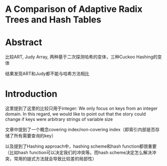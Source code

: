 # A Comparison of Adaptive Radix Trees and Hash Tables

# Abstract

比较ART, Judy Array, 两种基于二次探测哈希的变体，三种Cuckoo Hashing的变体

结果发现ART和Judy都不能与哈希方法相比

# Introduction

这里提到了这里的比较只用于integer:
We only focus on keys from an integer domain. In this regard, we would like to point out that the story could change if keys were arbitrary strings of variable size

文章中提到了一个概念covering index/non-covering index（即索引内部是否存储了所有需要查询的key）

以及提到了Hashing approach中，hashing scheme和hash function都很重要（比如hash function可以决定我们的冲突等。而hash scheme决定怎么解决冲突，常用的链式方法就会导致比较差的局部性）

